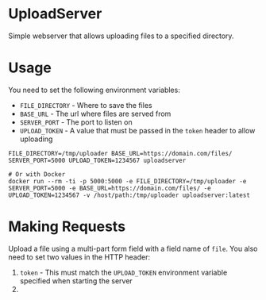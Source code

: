 # UploadServer

Simple webserver that allows uploading files to a specified directory.

# Usage

You need to set the following environment variables:

* `FILE_DIRECTORY` - Where to save the files
* `BASE_URL` - The url where files are served from
* `SERVER_PORT` - The port to listen on
* `UPLOAD_TOKEN` - A value that must be passed in the `token` header to allow uploading

```
FILE_DIRECTORY=/tmp/uploader BASE_URL=https://domain.com/files/ SERVER_PORT=5000 UPLOAD_TOKEN=1234567 uploadserver

# Or with Docker
docker run --rm -ti -p 5000:5000 -e FILE_DIRECTORY=/tmp/uploader -e SERVER_PORT=5000 -e BASE_URL=https://domain.com/files/ -e UPLOAD_TOKEN=1234567 -v /host/path:/tmp/uploader uploadserver:latest
```

# Making Requests

Upload a file using a multi-part form field with a field name of `file`. You also need to set two values in the HTTP header:

1. `token` - This must match the `UPLOAD_TOKEN` environment variable specified when starting the server
2. 